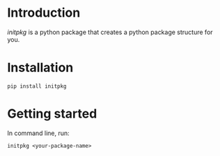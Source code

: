 # Introduction

*initpkg* is a python package that creates a python package structure for you.

# Installation

```
pip install initpkg
```

# Getting started

In command line, run:
```
initpkg <your-package-name>
```

